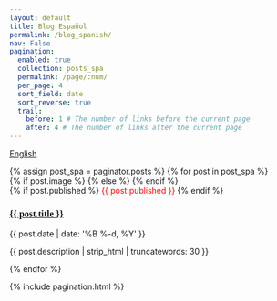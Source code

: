 ```yaml
---
layout: default
title: Blog Español
permalink: /blog_spanish/
nav: False
pagination:
  enabled: true
  collection: posts_spa
  permalink: /page/:num/
  per_page: 4
  sort_field: date
  sort_reverse: true
  trail:
    before: 1 # The number of links before the current page
    after: 4 # The number of links after the current page
---
```

<!--Buttom to spanish-->
<a class="btn draw-border" href="{{ site.baseurl }}/blog/" style="text-align: right;">English</a>

<div class="content-box clearfix">
  {% assign post_spa = paginator.posts %}
  {% for post in post_spa %}
  <article class="post_index">
    {% if post.image %}
      <a class="post-thumbnail" style="background-image: url({{ site.url }}{{ post.image }})" href="{{post.url | prepend: site.baseurl}}"></a>
    {% else %}
    <a class="post-thumbnail" style="background-image: url({{ site.image }})" href="{{post.url | prepend: site.baseurl}}"></a>
    {% endif %}
    <div class="post-content">
      {% if post.published %}
      <span class="badge font-weight-bold red darken-1 text-uppercase align-middle" style="color: red">
			{{ post.published }}
			</span>
      {% endif %}
      <h3 class="post-title" style="font-family: 'Playfair Display', serif; text-align: left"><a  href="{{ post.url | prepend: site.baseurl }}">{{ post.title }}</a></h3>
      <p class="post-meta">{{ post.date | date: '%B %-d, %Y' }}&nbsp;&nbsp;&nbsp;&nbsp;</p>
      <p>{{ post.description | strip_html | truncatewords: 30 }}</p>
    </div>
  </article>
  {% endfor %}
</div>

{% include pagination.html %}


